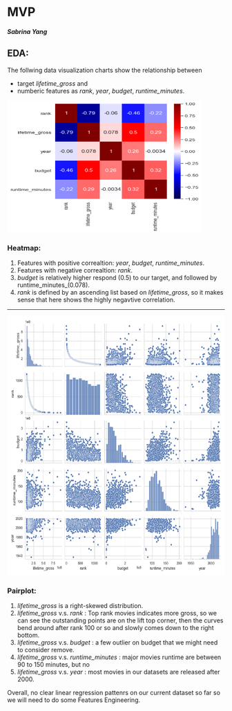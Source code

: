 # MVP
##### Sabrina Yang


## EDA:

The follwing data visualization charts show the relationship between

 - target _lifetime_gross_ 
and 
 - numberic features as _rank_, _year_, _budget_, _runtime_minutes_.


<img src="https://github.com/SYNYC/2_Project_Movies/blob/main/charts/movies_num_heatmap.png" width = "450" height = "305">

### Heatmap:

  1.  Features with positive correaltion:  _year_, _budget_, _runtime_minutes_.
  2.  Features with negative correaltion: _rank_.
  3.  _budget_ is relatively higher respond (0.5) to our target, and followed by runtime_minutes_(0.078).
  4. _rank_ is defined by an ascending list based on _lifetime_gross_, so it makes sense that here shows the highly negavtive correlation. 

--------------------------------------------------------------------------------------------------------------------------------------------------------

<img src="https://github.com/SYNYC/2_Project_Movies/blob/main/charts/movies_num_pairplot.png" width = "600" height = "600">

### Pairplot:

  1. _lifetime_gross_ is a right-skewed distribution. 
  2. _lifetime_gross_ v.s. _rank_ : Top rank movies indicates more gross, so we can see the outstanding points are on the lift top corner, then the curves bend around after rank 100 or so and slowly comes down to the right bottom.
  3. _lifetime_gross_ v.s. _budget_ : a few outlier on budget that we might need to consider remove.
  4. _lifetime_gross_ v.s. _runtime_minutes_ : major movies runtime are between 90 to 150 minutes, but no 
  5. _lifetime_gross_ v.s. _year_ : most movies in our datasets are released after 2000.
  
Overall, no clear linear regression pattenrs on our current dataset so far so we will need to do some Features Engineering.








